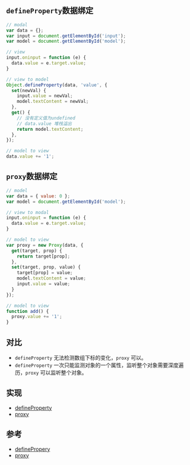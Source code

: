 ## `defineProperty`数据绑定
```js
// modal
var data = {};
var input = document.getElementById('input');
var model = document.getElementById('model');

// view
input.oninput = function (e) {
  data.value = e.target.value;
}

// view to model
Object.defineProperty(data, 'value', {
  set(newVal) {
    input.value = newVal;
    model.textContent = newVal;
  },
  get() {
    // 没有定义值为undefined
    // data.value 堆栈溢出
    return model.textContent;
  },
});

// model to view
data.value += '1';

```

## `proxy`数据绑定
```js
// model
var data = { value: 0 };
var model = document.getElementById('model');

// view to modal
input.oninput = function (e) {
  data.value = e.target.value;
}

// model to view
var proxy = new Proxy(data, {
  get(target, prop) {
    return target[prop];
  },
  set(target, prop, value) {
    target[prop] = value;
    model.textContent = value;
    input.value = value;
  }
});

// model to view
function add() {
  proxy.value += '1';
}

```

## 对比
* `defineProperty` 无法检测数组下标的变化，`proxy` 可以。
* `defineProperty` 一次只能监测对象的一个属性，监听整个对象需要深度遍历，`proxy` 可以监听整个对象。

## 实现
* [defineProperty](https://gby6i.csb.app/)
* [proxy](https://gby6i.csb.app/proxy.html)

## 参考
* [definePropery](https://gby6i.csb.app/)
* [proxy](https://gby6i.csb.app/proxy.html)

